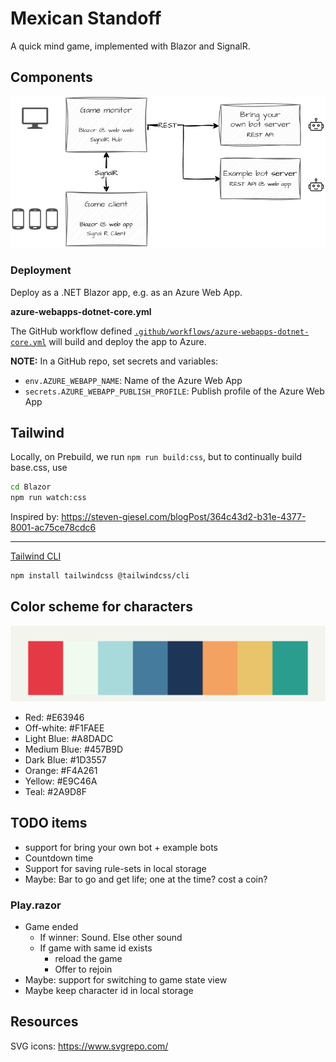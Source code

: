# Mexican Standoff

A quick mind game, implemented with Blazor and SignalR.

## Components

![image](docs/components.png)


### Deployment

Deploy as a .NET Blazor app, e.g. as an Azure Web App.

**azure-webapps-dotnet-core.yml**

The GitHub workflow defined
[`.github/workflows/azure-webapps-dotnet-core.yml`](.github/workflows/azure-webapps-dotnet-core.yml)
will build and deploy the app to Azure.

**NOTE:** In a GitHub repo, set secrets and variables:
- `env.AZURE_WEBAPP_NAME`: Name of the Azure Web App
- `secrets.AZURE_WEBAPP_PUBLISH_PROFILE`: Publish profile of the Azure Web App

## Tailwind

Locally, on Prebuild, we run `npm run build:css`, but to continually build base.css, use

```sh
cd Blazor
npm run watch:css
```
Inspired by:
https://steven-giesel.com/blogPost/364c43d2-b31e-4377-8001-ac75ce78cdc6

---
[Tailwind CLI](https://tailwindcss.com/docs/installation/tailwind-cli)
```sh
npm install tailwindcss @tailwindcss/cli
```

## Color scheme for characters
![image](docs/character-colors.png)
- Red: #E63946
- Off-white: #F1FAEE
- Light Blue: #A8DADC
- Medium Blue: #457B9D
- Dark Blue: #1D3557
- Orange: #F4A261
- Yellow: #E9C46A
- Teal: #2A9D8F

## TODO items

- support for bring your own bot + example bots
- Countdown time
- Support for saving rule-sets in local storage
- Maybe: Bar to go and get life; one at the time? cost a coin?

### Play.razor

- Game ended
	- If winner:  Sound. Else other sound
	- If game with same id exists
		- reload the game
		- Offer to rejoin
- Maybe: support for switching to game state view
- Maybe keep character id in local storage

## Resources

SVG icons: https://www.svgrepo.com/
